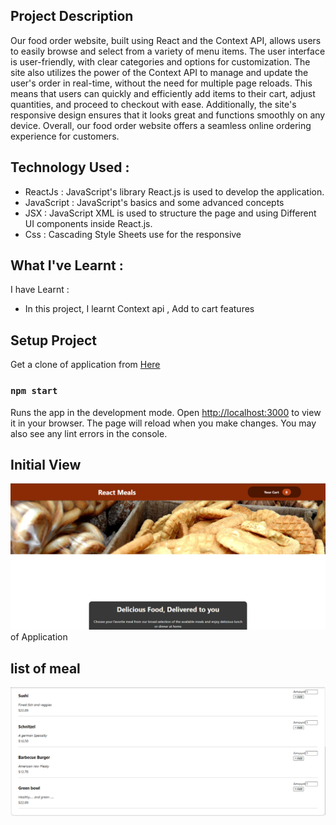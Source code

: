 ## Project Description

Our food order website, built using React and the Context API, allows users to easily browse and select from a variety of menu items. The user interface is user-friendly, with clear categories and options for customization. The site also utilizes the power of the Context API to manage and update the user's order in real-time, without the need for multiple page reloads. This means that users can quickly and efficiently add items to their cart, adjust quantities, and proceed to checkout with ease. Additionally, the site's responsive design ensures that it looks great and functions smoothly on any device. Overall, our food order website offers a seamless online ordering experience for customers.

## Technology Used :

- ReactJs : JavaScript's library React.js is used to develop the application.
- JavaScript :  JavaScript's basics and some advanced concepts 
- JSX : JavaScript XML is used to structure the page and using Different UI components inside React.js.
- Css : Cascading Style Sheets use for the responsive

## What I've Learnt :

I have Learnt :
- In this project, I learnt Context api , Add to cart features

## Setup Project

Get a clone of application from [Here](https://github.com/sachinrao-dev/Food-order)
### `npm start`

Runs the app in the development mode. Open [http://localhost:3000](http://localhost:3000) to view it in your browser.
The page will reload when you make changes. You may also see any lint errors in the console.

## Initial View 
![Dashboard](src/assets/initial.png)of Application

## list of meal 
![meal list](src/assets/2ndView.png)

